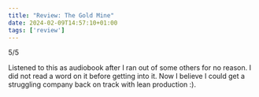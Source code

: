 ```yaml
---
title: "Review: The Gold Mine"
date: 2024-02-09T14:57:10+01:00
tags: ['review']
---
```


5/5

Listened to this as audiobook after I ran out of some others for no reason. I
did not read a word on it before getting into it. Now I believe I could get a
struggling company back on track with lean production :).
